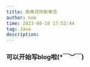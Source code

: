 ```yaml
---
title: 斯蒂芬阿斯蒂芬
author: noe
time: 2023-08-10 17:52:44
tag: Java
description:
---
```



### 可以开始写blog啦(*￣︶￣)